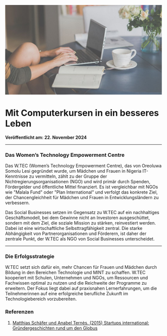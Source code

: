 ![Blogbild](/assets/images/Artikel-3.jpg)

# Mit Computerkursen in ein besseres Leben

**Veröffentlicht am: 22. November 2024**

---

### Das Women’s Technology Empowerment Centre

Das W.TEC (Women’s Technology Empowerment Centre), das von Oreoluwa Somolu Lesi gegründet wurde, um Mädchen und Frauen in Nigeria IT-Kenntnisse zu vermitteln, zählt zu der Gruppe der Nichtregierungsorganisationen (NGO) und wird primär durch Spenden, Fördergelder und öffentliche Mittel finanziert. Es ist vergleichbar mit NGOs wie "Malala Fund" oder "Plan International" und verfolgt das konkrete Ziel, der Chancengleichheit für Mädchen und Frauen in Entwicklungsländern zu verbessern.

Das Social Businesses setzen im Gegensatz zu W.TEC auf ein nachhaltiges Geschäftsmodell, bei dem Gewinne nicht an Investoren ausgeschüttet, sondern mit dem Ziel, die soziale Mission zu stärken, reinvestiert werden. Dabei ist eine wirtschaftliche Selbsttragfähigkeit zentral. Die starke Abhängigkeit von Partnerorganisationen und Förderern, ist daher der zentrale Punkt, der W.TEC als NGO von Social Businesses unterscheidet.

---

### Die Erfolgsstrategie

W.TEC setzt sich dafür ein, mehr Chancen für Frauen und Mädchen durch Bildung in den Bereichen Technologie und MINT zu schaffen. W.TEC kooperiert mit Schulen, Unternehmen und NGOs, um Ressourcen und Fachwissen optimal zu nutzen und die Reichweite der Programme zu erweitern. Der Fokus liegt dabei auf praxisnahen Lernerfahrungen, um die Teilnehmerinnen auf eine erfolgreiche berufliche Zukunft im Technologiebereich vorzubereiten.

### Referenzen

<a id="Referenzen"></a>

1. [Matthias Schäfer und Anabel Ternès. (2015) Startups international: Gründergeschichten rund um den Globus](https://link.springer.com/book/10.1007/978-3-658-21722-8)
